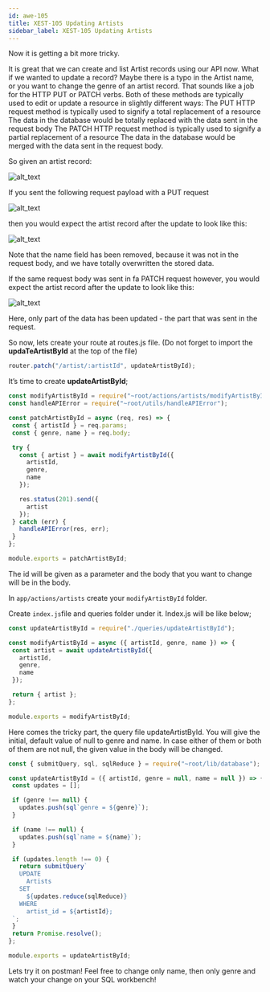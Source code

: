 ```yaml
---
id: awe-105
title: XEST-105 Updating Artists
sidebar_label: XEST-105 Updating Artists
---
```


Now it is getting a bit more tricky.

It is great that we can create and list Artist records using our API now. What if we wanted to update a record? Maybe there is a typo in the Artist name, or you want to change the genre of an artist record. That sounds like a job for the HTTP PUT or PATCH verbs. Both of these methods are typically used to edit or update a resource in slightly different ways: The PUT HTTP request method is typically used to signify a total replacement of a resource The data in the database would be totally replaced with the data sent in the request body The PATCH HTTP request method is typically used to signify a partial replacement of a resource The data in the database would be merged with the data sent in the request body.

So given an artist record:

![alt_text](https://minio.cypruscodes.com/beckend-new-chapter/21.png "id123")

If you sent the following request payload with a PUT request

![alt_text](https://minio.cypruscodes.com/beckend-new-chapter/22.png "jazz")

then you would expect the artist record after the update to look like this:

![alt_text](https://minio.cypruscodes.com/beckend-new-chapter/23.png "123jazz")

Note that the name field has been removed, because it was not in the request body, and we have totally overwritten the stored data.

If the same request body was sent in fa PATCH request however, you would expect the artist record after the update to look like this:


![alt_text](https://minio.cypruscodes.com/beckend-new-chapter/24.png "123frankjazz")

Here, only part of the data has been updated - the part that was sent in the request.

So now, lets create your route at routes.js file. (Do not forget to import the **updaTeArtistById** at the top of the file)

```js
router.patch("/artist/:artistId", updateArtistById);
```

It’s time to create **updateArtistById**;

```js
const modifyArtistById = require("~root/actions/artists/modifyArtistById");
const handleAPIError = require("~root/utils/handleAPIError");

const patchArtistById = async (req, res) => {
 const { artistId } = req.params;
 const { genre, name } = req.body;

 try {
   const { artist } = await modifyArtistById({
     artistId,
     genre,
     name
   });

   res.status(201).send({
     artist
   });
 } catch (err) {
   handleAPIError(res, err);
 }
};

module.exports = patchArtistById;
```

The id will be given as a parameter and the body that you want to change will be in the body.

In `app/actions/artists` create your `modifyArtistById` folder.

Create `index.js`file and queries folder under it. Index.js will be like below;

```js
const updateArtistById = require("./queries/updateArtistById");

const modifyArtistById = async ({ artistId, genre, name }) => {
 const artist = await updateArtistById({
   artistId,
   genre,
   name
 });

 return { artist };
};

module.exports = modifyArtistById;
```

Here comes the tricky part, the query file updateArtistById. You will give the initial, default value of null to genre and name. In case either of them or both of them are not null, the given value in the body will be changed.

```js
const { submitQuery, sql, sqlReduce } = require("~root/lib/database");

const updateArtistById = ({ artistId, genre = null, name = null }) => {
 const updates = [];

 if (genre !== null) {
   updates.push(sql`genre = ${genre}`);
 }

 if (name !== null) {
   updates.push(sql`name = ${name}`);
 }

 if (updates.length !== 0) {
   return submitQuery`
   UPDATE
     Artists
   SET
     ${updates.reduce(sqlReduce)}
   WHERE
     artist_id = ${artistId};
 `;
 }
 return Promise.resolve();
};

module.exports = updateArtistById;
```

Lets try it on postman! Feel free to change only name, then only genre and watch your change on your SQL workbench!